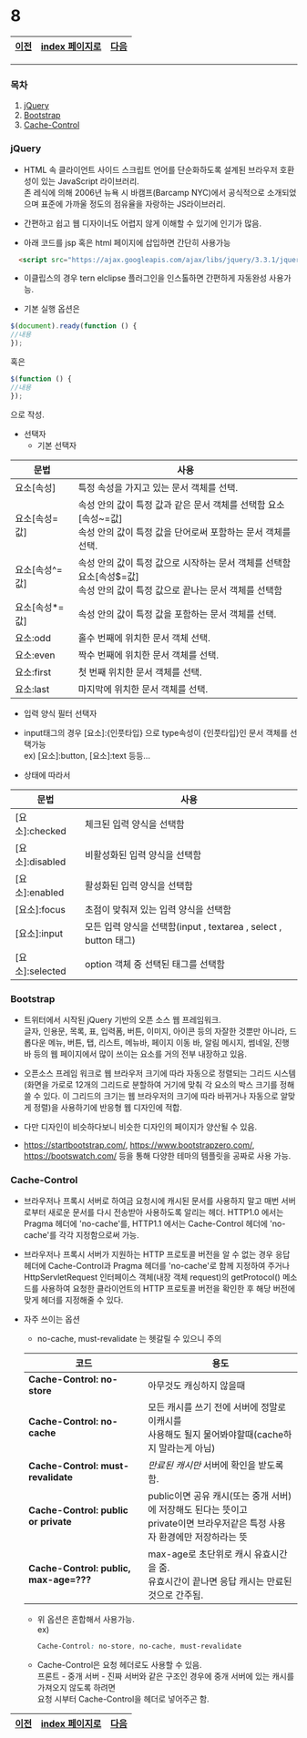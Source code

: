 # 8

[이전](./07_2.md)|[index 페이지로](./00index.md) |[다음](./09.md)
---|---|---
<hr>


### 목차

1. [jQuery](#jQuery)
1. [Bootstrap](#Bootstrap)
1. [Cache-Control](#Cache-Control)
### jQuery
  
  - HTML 속 클라이언트 사이드 스크립트 언어를 단순화하도록 설계된 브라우저 호환성이 있는 JavaScript 라이브러리.<br> 
  존 레식에 의해 2006년 뉴욕 시 바캠프(Barcamp NYC)에서 공식적으로 소개되었으며 표준에 가까울 정도의 점유율을 자랑하는 JS라이브러리.
  
  - 간편하고 쉽고 웹 디자이너도 어렵지 않게 이해할 수 있기에 인기가 많음.
  
  - 아래 코드를 jsp 혹은 html 페이지에 삽입하면 간단히 사용가능
  ```html
    <script src="https://ajax.googleapis.com/ajax/libs/jquery/3.3.1/jquery.min.js"></script>
  ```

  - 이클립스의 경우 tern elclipse 플러그인을 인스톨하면 간편하게 자동완성 사용가능.
  
  - 기본 실행 옵션은 
  ```js
  $(document).ready(function () {
  //내용
  });
  ```
  혹은
  ```js
  $(function () {
  //내용
  });
  ```
  으로 작성.
  
  - 선택자
    + 기본 선택자
    
 문법 | 사용 
  ---|---
   요소[속성]|특정 속성을 가지고 있는 문서 객체를 선택.
   요소[속성=값]|속성 안의 값이 특정 값과 같은 문서 객체를 선택함  요소[속성~=값]<br>  속성 안의 값이 특정 값을 단어로써 포함하는 문서 객체를 선택.
   요소[속성^=값]|속성 안의 값이 특정 값으로 시작하는 문서 객체를 선택함  요소[속성$=값]<br>  속성 안의 값이 특정 값으로 끝나는 문서 객체를 선택함
   요소[속성*=값]|속성 안의 값이 특정 값을 포함하는 문서 객체를 선택.
   요소:odd | 홀수 번째에 위치한 문서 객체 선택.
   요소:even| 짝수 번째에 위치한 문서 객체를 선택.  
   요소:first| 첫 번째 위치한 문서 객체를 선택.  
   요소:last | 마지막에 위치한 문서 객체를 선택.
  
   + 입력 양식 필터 선택자
 
   * input태그의 경우 [요소]:{인풋타입} 으로 type속성이 {인풋타입}인 문서 객체를 선택가능<br>
    ex) [요소]:button, [요소]:text 등등...
  
   * 상태에 따라서
    
   문법 | 사용 
    ---|---
    [요소]:checked| 체크된 입력 양식을 선택함
    [요소]:disabled| 비활성화된 입력 양식을 선택함
    [요소]:enabled| 활성화된 입력 양식을 선택함
    [요소]:focus| 초점이 맞춰져 있는 입력 양식을 선택함
    [요소]:input| 모든 입력 양식을 선택함(input , textarea , select , button 태그)
    [요소]:selected| option 객체 중 선택된 태그를 선택함
   
### Bootstrap
  
  - 트위터에서 시작된 jQuery 기반의 오픈 소스 웹 프레임워크.  <br>
  글자, 인용문, 목록, 표, 입력폼, 버튼, 이미지, 아이콘 등의 자잘한 것뿐만 아니라, 드롭다운 메뉴, 버튼, 탭, 리스트, 메뉴바, 페이지 이동 바, 알림 메시지, 썸네일, 진행 바 등의 웹 페이지에서 많이 쓰이는 요소를 거의 전부 내장하고 있음.
  
  - 오픈소스 프레임 워크로 웹 브라우저 크기에 따라 자동으로 정렬되는 그리드 시스템(화면을 가로로 12개의 그리드로 분할하여 거기에 맞춰 각 요소의 박스 크기를 정해 쓸 수 있다. 이 그리드의 크기는 웹 브라우저의 크기에 따라 바뀌거나 자동으로 알맞게 정렬)을 사용하기에 반응형 웹 디자인에 적합.
  
  - 다만 디자인이 비슷하다보니 비슷한 디자인의 페이지가 양산될 수 있음.
  
  - <https://startbootstrap.com/>, <https://www.bootstrapzero.com/>, <https://bootswatch.com/> 등을 통해 다양한 테마의 템플릿을 공짜로 사용 가능.

### Cache-Control

- 브라우저나 프록시 서버로 하여금 요청시에 캐시된 문서를 사용하지 말고 매번 서버로부터 새로운 문서를 다시 전송받아 사용하도록 알리는 헤더.
HTTP1.0 에서는 Pragma 헤더에 'no-cache'를, HTTP1.1 에서는 Cache-Control 헤더에 'no-cache'를 각각 지정함으로써 가능.

- 브라우저나 프록시 서버가 지원하는 HTTP 프로토콜 버전을 알 수 없는 경우 응답 헤더에 Cache-Control과 Pragma 헤더를 'no-cache'로 함께 지정하여 주거나 HttpServletRequest 인터페이스 객체(내장 객체 request)의 getProtocol() 메소드를 사용하여 요청한 클라이언트의 HTTP 프로토콜 버전을 확인한 후 해당 버전에 맞게 헤더를 지정해줄 수 있다.

- 자주 쓰이는 옵션
  
  + no-cache, must-revalidate 는 헷갈릴 수 있으니 주의
  
  코드  | 용도
  ---|---
  **Cache-Control: no-store** | 아무것도 캐싱하지 않을때
  **Cache-Control: no-cache** | 모든 캐시를 쓰기 전에 서버에 정말로 이캐시를 <br>사용해도 될지 물어봐야할때(cache하지 말라는게 아님)
  **Cache-Control: must-revalidate**| *만료된 캐시만* 서버에 확인을 받도록 함.
  **Cache-Control: public or private**| public이면 공유 캐시(또는 중개 서버)에 저장해도 된다는 뜻이고<br> private이면 브라우저같은 특정 사용자 환경에만 저장하라는 뜻
  **Cache-Control: public, max-age=???**| max-age로 초단위로 캐시 유효시간을 줌.<br> 유효시간이 끝나면 응답 캐시는 만료된 것으로 간주됨.
  
  + 위 옵션은 혼합해서 사용가능.<br>
  ex)<br>
    ```css
    Cache-Control: no-store, no-cache, must-revalidate
    ```
  +  Cache-Control은 요청 헤더로도 사용할 수 있음.<br> 
  프론트 - 중개 서버 - 진짜 서버와 같은 구조인 경우에 중개 서버에 있는 캐시를 가져오지 않도록 하려면 <br>
  요청 시부터 Cache-Control을 헤더로 넣어주곤 함.
  
  
[이전](./07_2.md)|[index 페이지로](./00index.md) |[다음](./09.md)
---|---|---
